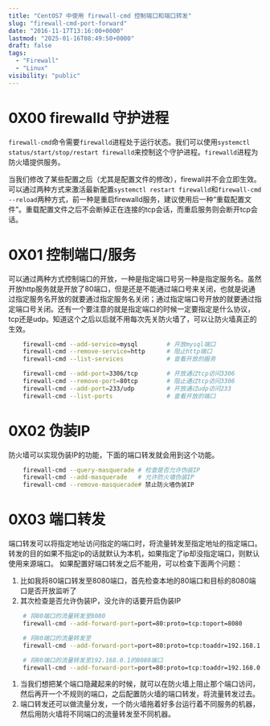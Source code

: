 ```yaml
---
title: "CentOS7 中使用 firewall-cmd 控制端口和端口转发"
slug: "firewall-cmd-port-forward"
date: "2016-11-17T13:16:00+0000"
lastmod: "2025-01-16T08:49:50+0000"
draft: false
tags:
  - "Firewall"
  - "Linux"
visibility: "public"
---
```

# 0X00 firewalld 守护进程

`firewall-cmd`命令需要`firewalld`进程处于运行状态。我们可以使用`systemctl status/start/stop/restart firewalld`来控制这个守护进程。`firewalld`进程为防火墙提供服务。

当我们修改了某些配置之后（尤其是配置文件的修改），firewall并不会立即生效。可以通过两种方式来激活最新配置`systemctl restart firewalld`和`firewall-cmd --reload`两种方式，前一种是重启firewalld服务，建议使用后一种“重载配置文件”。重载配置文件之后不会断掉正在连接的tcp会话，而重启服务则会断开tcp会话。

# 0X01 控制端口/服务

可以通过两种方式控制端口的开放，一种是指定端口号另一种是指定服务名。虽然开放http服务就是开放了80端口，但是还是不能通过端口号来关闭，也就是说通过指定服务名开放的就要通过指定服务名关闭；通过指定端口号开放的就要通过指定端口号关闭。还有一个要注意的就是指定端口的时候一定要指定是什么协议，tcp还是udp。知道这个之后以后就不用每次先关防火墙了，可以让防火墙真正的生效。

```sh
    firewall-cmd --add-service=mysql		# 开放mysql端口
    firewall-cmd --remove-service=http		# 阻止http端口
    firewall-cmd --list-services			# 查看开放的服务

    firewall-cmd --add-port=3306/tcp		# 开放通过tcp访问3306
    firewall-cmd --remove-port=80tcp		# 阻止通过tcp访问3306
    firewall-cmd --add-port=233/udp			# 开放通过udp访问233
    firewall-cmd --list-ports				# 查看开放的端口
```

# 0X02 伪装IP

防火墙可以实现伪装IP的功能，下面的端口转发就会用到这个功能。

```sh
    firewall-cmd --query-masquerade # 检查是否允许伪装IP
    firewall-cmd --add-masquerade   # 允许防火墙伪装IP
    firewall-cmd --remove-masquerade# 禁止防火墙伪装IP
```

# 0X03 端口转发

端口转发可以将指定地址访问指定的端口时，将流量转发至指定地址的指定端口。转发的目的如果不指定ip的话就默认为本机，如果指定了ip却没指定端口，则默认使用来源端口。
如果配置好端口转发之后不能用，可以检查下面两个问题：

  1. 比如我将80端口转发至8080端口，首先检查本地的80端口和目标的8080端口是否开放监听了
  2. 其次检查是否允许伪装IP，没允许的话要开启伪装IP


```sh
    # 将80端口的流量转发至8080
    firewall-cmd --add-forward-port=port=80:proto=tcp:toport=8080

    # 将80端口的流量转发至
    firewall-cmd --add-forward-port=port=80:proto=tcp:toaddr=192.168.1.0.1192.168.0.1

    # 将80端口的流量转发至192.168.0.1的8080端口
    firewall-cmd --add-forward-port=port=80:proto=tcp:toaddr=192.168.0.1:toport=8080
```

  1. 当我们想把某个端口隐藏起来的时候，就可以在防火墙上阻止那个端口访问，然后再开一个不规则的端口，之后配置防火墙的端口转发，将流量转发过去。
  2. 端口转发还可以做流量分发，一个防火墙拖着好多台运行着不同服务的机器，然后用防火墙将不同端口的流量转发至不同机器。
